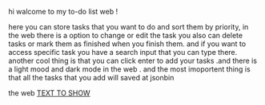 hi walcome to my to-do list web !

here you can store tasks that you want to do and sort them by priority,  in the web there is a option to change or edit the task you also can delete tasks or mark them as finished when you finish them. and if you want to access specific task you have a search input that you can type there. another cool thing is that you can click enter to add your tasks .and there is a light mood and dark mode in the web . and the most imoportent thing is that all the tasks that you add will saved at jsonbin

the web [TEXT TO SHOW](https://danieleliyho.github.io/pre-course-2021-final-boilerplate/src/)

